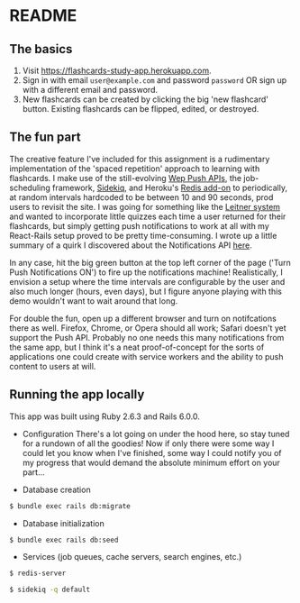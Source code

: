 # README

## The basics
1) Visit https://flashcards-study-app.herokuapp.com.
2) Sign in with email `user@example.com` and password `password`
OR sign up with a different email and password.
3) New flashcards can be created by clicking the big 'new flashcard' button. Existing flashcards can be flipped, edited, or destroyed.

## The fun part
The creative feature I've included for this assignment is a rudimentary implementation of the 'spaced repetition' approach to learning with flashcards. I make use of the still-evolving [Wep Push APIs](https://developer.mozilla.org/en-US/docs/Web/API/Push_API/Best_Practices), the job-scheduling framework, [Sidekiq](https://github.com/mperham/sidekiq), and Heroku's [Redis add-on](https://devcenter.heroku.com/articles/heroku-redis) to periodically, at random intervals hardcoded to be between 10 and 90 seconds, prod users to revisit the site. I was going for something like the [Leitner system](https://en.wikipedia.org/wiki/Leitner_system) and wanted to incorporate little quizzes each time a user returned for their flashcards, but simply getting push notifications to work at all with my React-Rails setup proved to be pretty time-consuming. I wrote up a little summary of a quirk I discovered about the Notifications API [here](https://github.com/GoogleChromeLabs/web-push-codelab/issues/41#issuecomment-491661395).

In any case, hit the big green button at the top left corner of the page ('Turn Push Notifications ON') to fire up the notifications machine! Realistically, I envision a setup where the time intervals are configurable by the user and also much longer (hours, even days), but I figure anyone playing with this demo wouldn't want to wait around that long.

For double the fun, open up a different browser and turn on notifcations there as well. Firefox, Chrome, or Opera should all work; Safari doesn't yet support the Push API. Probably no one needs this many notifications from the same app, but I think it's a neat proof-of-concept for the sorts of applications one could create with service workers and the ability to push content to users at will.  

## Running the app locally
This app was built using Ruby 2.6.3 and Rails 6.0.0.

* Configuration
There's a lot going on under the hood here, so stay tuned for a rundown of all the goodies! Now if only there were some way I could let you know when I've finished, some way I could notify you of my progress that would demand the absolute minimum effort on your part...

* Database creation
```bash
$ bundle exec rails db:migrate
```
* Database initialization
```bash
$ bundle exec rails db:seed
```
* Services (job queues, cache servers, search engines, etc.)
```bash
$ redis-server
```
```bash
$ sidekiq -q default
```

